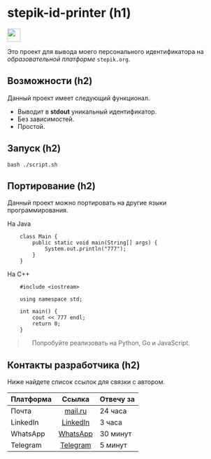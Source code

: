 # stepik-id-printer (h1)

<img src="https://ucarecdn.com/02b8ff49-8f2b-4ce9-be84-7d4bdc6b9b67/" width="30" height="30"/>

Это проект для вывода моего персонального идентификатора на *образовательной платформе* `stepik.org`.<br>

## Возможности (h2)

Данный проект имеет следующий функционал.
- Выводит в **stdout** уникальный идентификатор.
- Без зависимостей.
- Простой.<br>

## Запуск (h2)

```
bash ./script.sh
```


## Портирование (h2)

Данный проект можно портировать на другие языки программирования.  

На Java
```
    class Main {
        public static void main(String[] args) {
            System.out.println("777");
        }
    }
```
На C++
```
    #include <iostream>
    
    using namespace std;
    
    int main() {
        cout << 777 endl;
        return 0;
    }
```
> <p><img src="https://static.locals.md/2023/02/electric-light-bulb_1f4a1.png" width="13" height="13"/> Попробуйте реализовать на Python, Go и JavaScript.</p>

## Контакты разработчика (h2)

Ниже найдете список ссылок для связки с автором.

| Платформа |                  Ссылка                  | Отвечу за |
|:----------|:----------------------------------------:|:----------|
| Почта     |      [mail.ru](https://www.mail.ru)      | 24 часа   |
| LinkedIn  |  [LinkedIn](https://www.linkedin.com/)   | 3 часа    |
| WhatsApp  |  [WhatsApp](https://www.whatsapp.com/)   | 30 минут  |
| Telegram  |  [Telegram](https://web.telegram.org/)   | 5 минут   |

